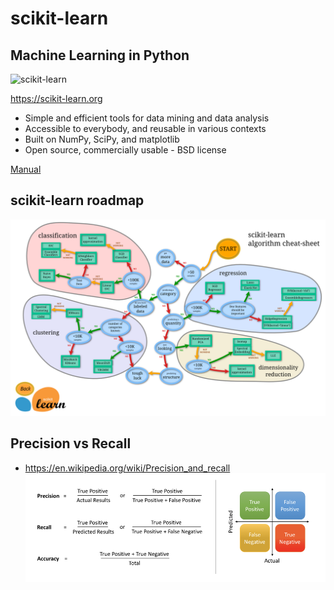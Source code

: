 # scikit-learn
## Machine Learning in Python

![scikit-learn](https://scikit-learn.org/stable/_images/sphx_glr_plot_classifier_comparison_001_carousel.png)

https://scikit-learn.org

* Simple and efficient tools for data mining and data analysis
* Accessible to everybody, and reusable in various contexts
* Built on NumPy, SciPy, and matplotlib
* Open source, commercially usable - BSD license


[Manual](https://scikit-learn.org/stable/_downloads/scikit-learn-docs.pdf)

## scikit-learn roadmap 
![map](../img/ml_map.png)

## Precision vs Recall

* https://en.wikipedia.org/wiki/Precision_and_recall
![PrecisionVsRecall](../img/precision_vs_recall.png)

